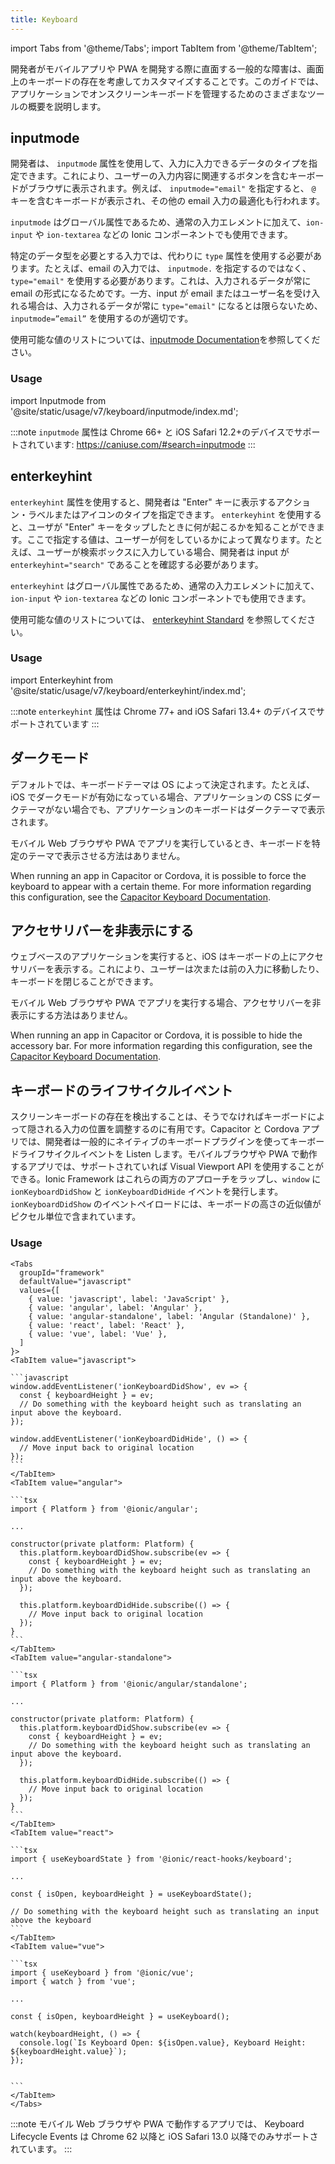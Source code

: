 ```yaml
---
title: Keyboard
---
```


import Tabs from '@theme/Tabs';
import TabItem from '@theme/TabItem';

<head>
  <title>キーボードガイド: Tools to Manage an On-Screen Mobile App Keyboard</title>
  <meta
    name="description"
    content="Accounting for an on-screen keyboard is a common developer roadblock. This guide introduces the tools available for managing on-screen keyboards in mobile apps."
  />
</head>

開発者がモバイルアプリや PWA を開発する際に直面する一般的な障害は、画面上のキーボードの存在を考慮してカスタマイズすることです。このガイドでは、アプリケーションでオンスクリーンキーボードを管理するためのさまざまなツールの概要を説明します。

## inputmode

開発者は、 `inputmode` 属性を使用して、入力に入力できるデータのタイプを指定できます。これにより、ユーザーの入力内容に関連するボタンを含むキーボードがブラウザに表示されます。例えば、 `inputmode="email"` を指定すると、 `@` キーを含むキーボードが表示され、その他の email 入力の最適化も行われます。

`inputmode` はグローバル属性であるため、通常の入力エレメントに加えて、`ion-input` や `ion-textarea` などの Ionic コンポーネントでも使用できます。

特定のデータ型を必要とする入力では、代わりに `type` 属性を使用する必要があります。たとえば、email の入力では、 `inputmode.` を指定するのではなく、`type="email"`
を使用する必要があります。これは、入力されるデータが常に email の形式になるためです。一方、input が email またはユーザー名を受け入れる場合は、入力されるデータが常に `type="email"` になるとは限らないため、 `inputmode=”email”` を使用するのが適切です。

使用可能な値のリストについては、<a href="https://developer.mozilla.org/en-US/docs/Web/HTML/Global_attributes/inputmode" target="_blank" rel="noreferrer">inputmode Documentation</a>を参照してください。

### Usage

import Inputmode from '@site/static/usage/v7/keyboard/inputmode/index.md';

<Inputmode />

:::note
`inputmode` 属性は Chrome 66+ と iOS Safari 12.2+のデバイスでサポートされています: https://caniuse.com/#search=inputmode
:::

## enterkeyhint

`enterkeyhint` 属性を使用すると、開発者は "Enter" キーに表示するアクション・ラベルまたはアイコンのタイプを指定できます。 `enterkeyhint` を使用すると、ユーザが "Enter" キーをタップしたときに何が起こるかを知ることができます。ここで指定する値は、ユーザーが何をしているかによって異なります。たとえば、ユーザーが検索ボックスに入力している場合、開発者は input が `enterkeyhint="search"` であることを確認する必要があります。

`enterkeyhint` はグローバル属性であるため、通常の入力エレメントに加えて、`ion-input` や `ion-textarea` などの Ionic コンポーネントでも使用できます。

使用可能な値のリストについては、 <a href="https://html.spec.whatwg.org/dev/interaction.html#input-modalities:-the-enterkeyhint-attribute" target="_blank" rel="noreferrer">enterkeyhint Standard</a> を参照してください。

### Usage

import Enterkeyhint from '@site/static/usage/v7/keyboard/enterkeyhint/index.md';

<Enterkeyhint />

:::note
`enterkeyhint` 属性は Chrome 77+ and iOS Safari 13.4+ のデバイスでサポートされています
:::

## ダークモード

デフォルトでは、キーボードテーマは OS によって決定されます。たとえば、iOS でダークモードが有効になっている場合、アプリケーションの CSS にダークテーマがない場合でも、アプリケーションのキーボードはダークテーマで表示されます。

モバイル Web ブラウザや PWA でアプリを実行しているとき、キーボードを特定のテーマで表示させる方法はありません。

When running an app in Capacitor or Cordova, it is possible to force the keyboard to appear with a certain theme. For more information regarding this configuration, see the <a href="https://capacitorjs.com/docs/apis/keyboard#keyboard-configuration-ios-only-" target="_blank">Capacitor Keyboard Documentation</a>.

## アクセサリバーを非表示にする

ウェブベースのアプリケーションを実行すると、iOS はキーボードの上にアクセサリバーを表示する。これにより、ユーザーは次または前の入力に移動したり、キーボードを閉じることができます。

モバイル Web ブラウザや PWA でアプリを実行する場合、アクセサリバーを非表示にする方法はありません。

When running an app in Capacitor or Cordova, it is possible to hide the accessory bar. For more information regarding this configuration, see the <a href="https://capacitorjs.com/docs/apis/keyboard#keyboard-configuration-ios-only-" target="_blank">Capacitor Keyboard Documentation</a>.

## キーボードのライフサイクルイベント

スクリーンキーボードの存在を検出することは、そうでなければキーボードによって隠される入力の位置を調整するのに有用です。Capacitor と Cordova アプリでは、開発者は一般的にネイティブのキーボードプラグインを使ってキーボードライフサイクルイベントを Listen します。モバイルブラウザや PWA で動作するアプリでは、サポートされていれば Visual Viewport API を使用することができる。Ionic Framework はこれらの両方のアプローチをラップし、`window` に `ionKeyboardDidShow` と `ionKeyboardDidHide` イベントを発行します。 `ionKeyboardDidShow` のイベントペイロードには、キーボードの高さの近似値がピクセル単位で含まれています。

### Usage

````mdx-code-block
<Tabs
  groupId="framework"
  defaultValue="javascript"
  values={[
    { value: 'javascript', label: 'JavaScript' },
    { value: 'angular', label: 'Angular' },
    { value: 'angular-standalone', label: 'Angular (Standalone)' },
    { value: 'react', label: 'React' },
    { value: 'vue', label: 'Vue' },
  ]
}>
<TabItem value="javascript">

```javascript
window.addEventListener('ionKeyboardDidShow', ev => {
  const { keyboardHeight } = ev;
  // Do something with the keyboard height such as translating an input above the keyboard.
});

window.addEventListener('ionKeyboardDidHide', () => {
  // Move input back to original location
});
```
</TabItem>
<TabItem value="angular">

```tsx
import { Platform } from '@ionic/angular';

...

constructor(private platform: Platform) {
  this.platform.keyboardDidShow.subscribe(ev => {
    const { keyboardHeight } = ev;
    // Do something with the keyboard height such as translating an input above the keyboard.
  });

  this.platform.keyboardDidHide.subscribe(() => {
    // Move input back to original location
  });
}
```
</TabItem>
<TabItem value="angular-standalone">

```tsx
import { Platform } from '@ionic/angular/standalone';

...

constructor(private platform: Platform) {
  this.platform.keyboardDidShow.subscribe(ev => {
    const { keyboardHeight } = ev;
    // Do something with the keyboard height such as translating an input above the keyboard.
  });

  this.platform.keyboardDidHide.subscribe(() => {
    // Move input back to original location
  });
}
```
</TabItem>
<TabItem value="react">

```tsx
import { useKeyboardState } from '@ionic/react-hooks/keyboard';

...

const { isOpen, keyboardHeight } = useKeyboardState();

// Do something with the keyboard height such as translating an input above the keyboard
```
</TabItem>
<TabItem value="vue">

```tsx
import { useKeyboard } from '@ionic/vue';
import { watch } from 'vue';

...

const { isOpen, keyboardHeight } = useKeyboard();

watch(keyboardHeight, () => {
  console.log(`Is Keyboard Open: ${isOpen.value}, Keyboard Height: ${keyboardHeight.value}`);
});


```
</TabItem>
</Tabs>
````

:::note
モバイル Web ブラウザや PWA で動作するアプリでは、 Keyboard Lifecycle Events は Chrome 62 以降と iOS Safari 13.0 以降でのみサポートされています。
:::
